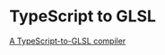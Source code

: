 # TypeScript to GLSL
 [A TypeScript-to-GLSL compiler](https://jarble.github.io/typescript-to-glsl/typescript_to_glsl.html#function%20add(a,b):number%7B%0Areturn%20a%20+%20b;%0A%7D)
